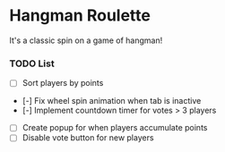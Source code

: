 # Hangman Roulette
It's a classic spin on a game of hangman!



### TODO List

- [ ] Sort players by points
- [-] Fix wheel spin animation when tab is inactive
- [-] Implement countdown timer for votes > 3 players
- [ ] Create popup for when players accumulate points
- [ ] Disable vote button for new players